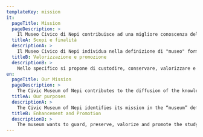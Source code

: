 ```yaml
---
templateKey: mission
it:
  pageTitle: Mission
  pageDescription: >
    Il Museo Civico di Nepi contribuisce ad una migliore conoscenza del patrimonio artistico locale attraverso la conservazione e valorizzazione della propria collezione.
  titleA: Scopi e finalità
  descriptionA: >
    Il Museo Civico di Nepi individua nella definizione di "museo" formulata dall'ICOM la propria missione ("Il museo è un'istituzione permanente, senza scopo di lucro, al servizio della società e del suo sviluppo. E' aperto al pubblico e compie ricerche che riguardano le testimonianze materiale e immateriali dell'umanità e del suo ambiente; le acquisisce, le conserva, le comunica e, soprattutto, le espone a fini di studio, educazione e diletto"), condividendone le finalità generali.
  titleB: Valorizzazione e promozione
  descriptionB: >
    Nello specifico si propone di custodire, conservare, valorizzare e promuovere lo studio della sua collezione, al fine di contribuire alla migliore conoscenza del patrimonio culturale della cittadina di Nepi e del suo territorio.
en:
  pageTitle: Our Mission
  pageDescription: >
    The Civic Museum of Nepi contributes to the diffusion of the knowledge, the conservation and the valorization of the artistic and historical local heritage.
  titleA: Our purposes
  descriptionA: >
    The Civic Museum of Nepi identifies its mission in the “museum” definition by ICOM (International Councils of Museums): “The museum is a permanent non-profit institution, at the service of society and its development. It is open to the public and carries out researches regarding historical material and immaterial evidences of humanity; it acquires them, it preserves and communicates them, and above all, it exposed them for studying, education and pleasure purposes.
  titleB: Enhancement and Promotion
  descriptionB: >
    The museum wants to guard, preserve, valorize and promote the study of its collection, to increase the knowledge of the cultural heritage of Nepi and its territory.
---
```


